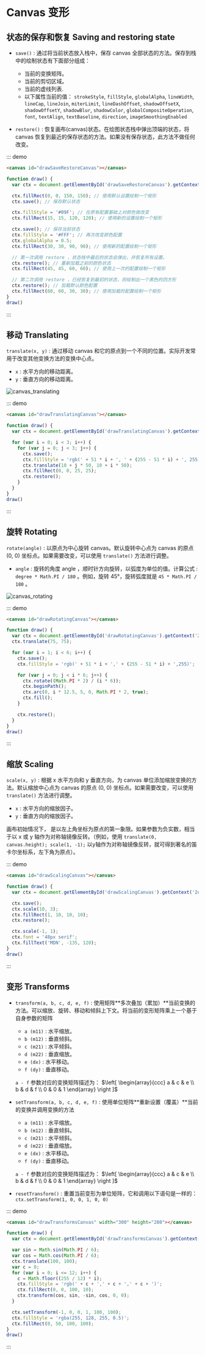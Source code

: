 # Canvas 变形

## 状态的保存和恢复 Saving and restoring state

+ `save()` : 通过将当前状态放入栈中，保存 canvas 全部状态的方法。保存到栈中的绘制状态有下面部分组成：
  + 当前的变换矩阵。
  + 当前的剪切区域。
  + 当前的虚线列表.
  + 以下属性当前的值： `strokeStyle`, `fillStyle`, `globalAlpha`, `lineWidth`, `lineCap`, `lineJoin`, `miterLimit`, `lineDashOffset`, `shadowOffsetX`, `shadowOffsetY`, `shadowBlur`, `shadowColor`, `globalCompositeOperation`, `font`, `textAlign`, `textBaseline`, `direction`, `imageSmoothingEnabled`

+ `restore()` : 恢复画布(canvas)状态。在绘图状态栈中弹出顶端的状态，将 canvas 恢复到最近的保存状态的方法。如果没有保存状态，此方法不做任何改变。

::: demo

```html
<canvas id="drawSaveRestoreCanvas"></canvas>
```

```js
function draw() {
  var ctx = document.getElementById('drawSaveRestoreCanvas').getContext('2d');

  ctx.fillRect(0, 0, 150, 150); // 使用默认设置绘制一个矩形
  ctx.save(); // 保存默认状态

  ctx.fillStyle = '#09F'; // 在原有配置基础上对颜色做改变
  ctx.fillRect(15, 15, 120, 120); // 使用新的设置绘制一个矩形

  ctx.save(); // 保存当前状态
  ctx.fillStyle = '#FFF'; // 再次改变颜色配置
  ctx.globalAlpha = 0.5;
  ctx.fillRect(30, 30, 90, 90); // 使用新的配置绘制一个矩形

  // 第一次调用 restore ，状态栈中最后的状态会弹出，并恢复所有设置。
  ctx.restore(); // 重新加载之前的颜色状态
  ctx.fillRect(45, 45, 60, 60); // 使用上一次的配置绘制一个矩形

  // 第二次调用 restore ，已经恢复到最初的状态，则绘制出一个黑色的四方形
  ctx.restore(); // 加载默认颜色配置
  ctx.fillRect(60, 60, 30, 30); // 使用加载的配置绘制一个矩形
}
draw()
```

:::

## 移动 Translating

`translate(x, y)` : 通过移动 canvas 和它的原点到一个不同的位置。实际开发常用于改变其他变换方法的变换中心点。

+ `x` : 水平方向的移动距离。
+ `y` : 垂直方向的移动距离。

![canvas_translating](./files/images/canvas_translating.drawio.png)

::: demo

```html
<canvas id="drawTranslatingCanvas"></canvas>
```

```js
function draw() {
  var ctx = document.getElementById('drawTranslatingCanvas').getContext('2d');

  for (var i = 0; i < 3; i++) {
    for (var j = 0; j < 3; j++) {
      ctx.save();
      ctx.fillStyle = 'rgb(' + 51 * i + ', ' + (255 - 51 * i) + ', 255)';
      ctx.translate(10 + j * 50, 10 + i * 50);
      ctx.fillRect(0, 0, 25, 25);
      ctx.restore();
    }
  }
}
draw()
```

:::

## 旋转 Rotating

`rotate(angle)` : 以原点为中心旋转 canvas。默认旋转中心点为 canvas 的原点 (0, 0) 坐标点。如果需要改变，可以使用 `translate()` 方法进行调整。

+ `angle` : 旋转的角度 angle ，顺时针方向旋转，以弧度为单位的值。计算公式 : `degree * Math.PI / 180` 。例如，旋转 45°，旋转弧度就是 `45 * Math.PI / 180` 。

![canvas_rotating](./files/images/canvas_rotating.drawio.png)

::: demo

```html
<canvas id="drawRotatingCanvas"></canvas>
```

```js
function draw() {
  var ctx = document.getElementById('drawRotatingCanvas').getContext('2d');
  ctx.translate(75, 75);

  for (var i = 1; i < 6; i++) {
    ctx.save();
    ctx.fillStyle = 'rgb(' + 51 * i + ',' + (255 - 51 * i) + ',255)';

    for (var j = 0; j < i * 6; j++) {
      ctx.rotate((Math.PI * 2) / (i * 6));
      ctx.beginPath();
      ctx.arc(0, i * 12.5, 5, 0, Math.PI * 2, true);
      ctx.fill();
    }

    ctx.restore();
  }
}
draw()
```

:::

## 缩放 Scaling

`scale(x, y)` : 根据 x 水平方向和 y 垂直方向，为 canvas 单位添加缩放变换的方法。默认缩放中心点为 canvas 的原点 (0, 0) 坐标点。如果需要改变，可以使用 `translate()` 方法进行调整。

+ `x` : 水平方向的缩放因子。
+ `y` : 垂直方向的缩放因子。

画布初始情况下， 是以左上角坐标为原点的第一象限。如果参数为负实数，相当于以 x 或 y 轴作为对称轴镜像反转。（例如，使用 `translate(0, canvas.height); scale(1, -1);` 以y轴作为对称轴镜像反转，就可得到著名的笛卡尔坐标系，左下角为原点）。

::: demo

```html
<canvas id="drawScalingCanvas"></canvas>
```

```js
function draw() {
  var ctx = document.getElementById('drawScalingCanvas').getContext('2d');

  ctx.save();
  ctx.scale(10, 3);
  ctx.fillRect(1, 10, 10, 10);
  ctx.restore();

  ctx.scale(-1, 1);
  ctx.font = '48px serif';
  ctx.fillText('MDN', -135, 120);
}
draw()
```

:::

## 变形 Transforms

+ `transform(a, b, c, d, e, f)` : 使用矩阵**多次叠加（累加）**当前变换的方法。可以缩放、旋转、移动和倾斜上下文。将当前的变形矩阵乘上一个基于自身参数的矩阵
  + `a (m11)` : 水平缩放。
  + `b (m12)` : 垂直倾斜。
  + `c (m21)` : 水平倾斜。
  + `d (m22)` : 垂直缩放。
  + `e (dx)` : 水平移动。
  + `f (dy)` : 垂直移动。

  `a - f` 参数对应的变换矩阵描述为：  $\left[ \begin{array}{ccc} a & c & e \\ b & d & f \\ 0 & 0 & 1 \end{array} \right ]$

+ `setTransform(a, b, c, d, e, f)` : 使用单位矩阵**重新设置（覆盖）**当前的变换并调用变换的方法
  + `a (m11)` : 水平缩放。
  + `b (m12)` : 垂直倾斜。
  + `c (m21)` : 水平倾斜。
  + `d (m22)` : 垂直缩放。
  + `e (dx)` : 水平移动。
  + `f (dy)` : 垂直移动。

  `a - f` 参数对应的变换矩阵描述为：  $\left[ \begin{array}{ccc} a & c & e \\ b & d & f \\ 0 & 0 & 1 \end{array} \right ]$

+ `resetTransform()` : 重置当前变形为单位矩阵，它和调用以下语句是一样的：`ctx.setTransform(1, 0, 0, 1, 0, 0)`

::: demo

```html
<canvas id="drawTransformsCanvas" width="300" height="280"></canvas>
```

```js
function draw() {
  var ctx = document.getElementById('drawTransformsCanvas').getContext('2d');

  var sin = Math.sin(Math.PI / 6);
  var cos = Math.cos(Math.PI / 6);
  ctx.translate(100, 100);
  var c = 0;
  for (var i = 0; i <= 12; i++) {
    c = Math.floor((255 / 12) * i);
    ctx.fillStyle = 'rgb(' + c + ',' + c + ',' + c + ')';
    ctx.fillRect(0, 0, 100, 10);
    ctx.transform(cos, sin, -sin, cos, 0, 0);
  }

  ctx.setTransform(-1, 0, 0, 1, 100, 100);
  ctx.fillStyle = 'rgba(255, 128, 255, 0.5)';
  ctx.fillRect(0, 50, 100, 100);
}
draw()
```

:::
